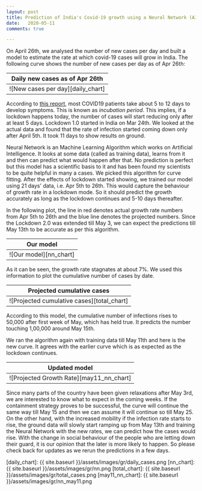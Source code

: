 ```yaml
---
layout: post
title: Prediction of India's Covid-19 growth using a Neural Network (AI)
date:   2020-05-11
comments: true

---
```


On April 26th, we analysed the number of new cases per day and built a model to estimate the rate at which covid-19 cases will grow in India. The following curve shows the number of new cases per day as of Apr 26th:

|Daily new cases as of Apr 26th|
|:---:|
|![New cases per day][daily_chart]|

According to [this report][incubation], most COVID19 patients take about 5 to 12 days to develop symptoms. This is known as _incubation period_. This implies, if a lockdown happens today, the number of cases will start reducing only after at least 5 days. Lockdown 1.0 started in India on Mar 24th. We looked at the actual data and found that the rate of infection started coming down only after April 5th. It took 11 days to show results on ground.

Neural Network is an Machine Learning Algorithm which works on Artificial Intelligence. It looks at some data (called as training data), learns from it and then can predict what would happen after that. No prediction is perfect but this model has a scientific basis to it and has been found my scientists to be quite helpful in many a cases. We picked this algorithm for curve fitting.
After the effects of lockdown started showing, we trained our model using 21 days' data, i.e. Apr 5th to 26th. This would capture the behaviour of growth rate in a lockdown mode. So it should predict the growth accurately as long as the lockdown continues and 5-10 days thereafter.

In the following plot, the line in red denotes actual growth rate numbers from Apr 5th to 26th and the blue line denotes the projected numbers. Since the Lockdown 2.0 was extended till May 3, we can expect the predictions till May 13th to be accurate as per this algorithm.

|Our model|
|:---:|
|![Our model][nn_chart]|

As it can be seen, the growth rate stagnates at about 7%. We used this information to plot the cumulative number of cases by date.

|Projected cumulative cases|
|:---:|
|![Projected cumulative cases][total_chart]|

According to this model, the cumulative number of infections rises to 50,000 after first week of May, which has held true. It predicts the number touching 1,00,000 around May 15th. 

We ran the algorithm again with training data till May 11th and here is the new curve. It agrees with the earlier curve which is as expected as the lockdown continues.

|Updated model|
|:---:|
|![Projected Growth Rate][may11_nn_chart]|



Since many parts of the country have been given relaxations after May 3rd, we are interested to know what to expect in the coming weeks. If the containment strategy proves to be successful, the curve will continue the same way till May 15 and then we can assume it will continue so till May 25. On the other hand, with the increased mobility if the infection rate starts to rise, the ground data will slowly start ramping up from May 13th and training the Neural Network with the new rates, we can predict how the cases would rise. With the change in social behaviour of the people who are letting down their guard, it is our opinion that the later is more likely to happen. So please check back for updates as we rerun the predictions in a few days.

[incubation]: https://annals.org/aim/fullarticle/2762808/incubation-period-coronavirus-disease-2019-covid-19-from-publicly-reported
[notebook]: https://github.com/VICS-CORE/stats/blob/master/01_Basic_predictions.ipynb
[daily_chart]: {{ site.baseurl }}/assets/images/gr/daily_cases.png
[nn_chart]: {{ site.baseurl }}/assets/images/gr/nn.png
[total_chart]: {{ site.baseurl }}/assets/images/gr/total_cases.png
[may11_nn_chart]: {{ site.baseurl }}/assets/images/gr/nn_may11.png
